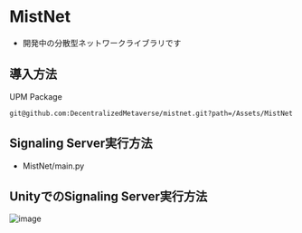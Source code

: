 # MistNet
- 開発中の分散型ネットワークライブラリです

## 導入方法
UPM Package
```
git@github.com:DecentralizedMetaverse/mistnet.git?path=/Assets/MistNet
```

## Signaling Server実行方法
- MistNet/main.py

## UnityでのSignaling Server実行方法
![image](https://github.com/DecentralizedMetaverse/mistnet/assets/38463346/c5b11c4e-4604-455e-8c1d-81f77eee0d3d)
